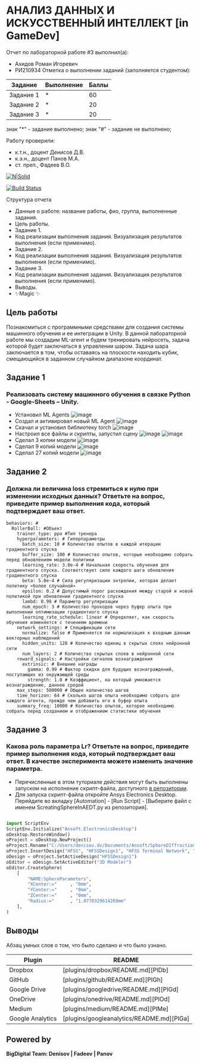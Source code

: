 # АНАЛИЗ ДАННЫХ И ИСКУССТВЕННЫЙ ИНТЕЛЛЕКТ [in GameDev]
Отчет по лабораторной работе #3 выполнил(а):
- Ахидов Роман Игоревич
- РИ210934
Отметка о выполнении заданий (заполняется студентом):

| Задание | Выполнение | Баллы |
| ------ | ------ | ------ |
| Задание 1 | * | 60 |
| Задание 2 | * | 20 |
| Задание 3 | * | 20 |

знак "*" - задание выполнено; знак "#" - задание не выполнено;

Работу проверили:
- к.т.н., доцент Денисов Д.В.
- к.э.н., доцент Панов М.А.
- ст. преп., Фадеев В.О.

[![N|Solid](https://cldup.com/dTxpPi9lDf.thumb.png)](https://nodesource.com/products/nsolid)

[![Build Status](https://travis-ci.org/joemccann/dillinger.svg?branch=master)](https://travis-ci.org/joemccann/dillinger)

Структура отчета

- Данные о работе: название работы, фио, группа, выполненные задания.
- Цель работы.
- Задание 1.
- Код реализации выполнения задания. Визуализация результатов выполнения (если применимо).
- Задание 2.
- Код реализации выполнения задания. Визуализация результатов выполнения (если применимо).
- Задание 3.
- Код реализации выполнения задания. Визуализация результатов выполнения (если применимо).
- Выводы.
- ✨Magic ✨

## Цель работы
Познакомиться с программными средствами для создания системы машинного обучения и ее интеграции в Unity.
В данной лабораторной работе мы создадим ML-агент и будем тренировать нейросеть, задача которой будет заключаться в управлении шаром. Задача шара заключается в том, чтобы оставаясь на плоскости находить кубик, смещающийся в заданном случайном диапазоне координат.
## Задание 1
### Реализовать систему машинного обучения в связке Python - Google-Sheets – Unity.
- Установил ML Agents
![image](https://user-images.githubusercontent.com/105049918/200978242-6c8911b9-6e68-4f68-bfb6-8ef4862c9ab9.png)
- Создал и активировал новый ML Agent
![image](https://user-images.githubusercontent.com/105049918/200979224-940480e4-2beb-48b4-a9e6-8f12cbf4e57c.png)
- Скачал и установил библиотеку torch
![image](https://user-images.githubusercontent.com/105049918/200979329-e7104eb1-b292-456d-809f-f4767d80e1c9.png)
- Настроил все файлы и скрипты, запустил сцену
![image](https://user-images.githubusercontent.com/105049918/201990525-27ace069-a489-401f-9327-3eb5bb439abd.png)
![image](https://user-images.githubusercontent.com/105049918/201990636-a3636b24-fd4d-45c5-9a85-c92befc53e07.png)
- Сделал 3 копии модели
![image](https://user-images.githubusercontent.com/105049918/201991317-e5bd6549-ec4c-42e0-83da-244a3632de0c.png)
- Сделал 9 копий модели
![image](https://user-images.githubusercontent.com/105049918/201992146-e4a58120-075e-4e62-af7e-7bae5a98a57e.png)
- Сделал 27 копий модели
![image](https://user-images.githubusercontent.com/105049918/201992908-2713ca1e-8061-41cc-ae4b-2c3524bd9ef3.png)

## Задание 2
### Должна ли величина loss стремиться к нулю при изменении исходных данных? Ответьте на вопрос, приведите пример выполнения кода, который подтверждает ваш ответ.



```
behaviors: #
  RollerBall: #Объект
    trainer_type: ppo #Тип тренера
    hyperparameters: # Гиперпараметры
      batch_size: 10 # Количество опытов в каждой итерации градиентного спуска
      buffer_size: 100 # Количество опытов, которые необходимо собрать перед обновлением модели политики
      learning_rate: 3.0e-4 # Начальная скорость обучения для градиентного спуска. Соответствует силе каждого шага обновления градиентного спуска
      beta: 5.0e-4 # Сила регуляризации энтропии, которая делает политику «более случайной»
      epsilon: 0.2 # Допустимый порог расхождения между старой и новой политикой при обновлении градиентного спуска
      lambd: 0.99 # Параметр регуляризации
      num_epoch: 3 # Количество проходов через буфер опыта при выполнении оптимизации градиентного спуска
      learning_rate_schedule: linear # Определяет, как скорость обучения изменяется с течением времени
    network_settings: # Спецификации сети
      normalize: false # Применяется ли нормализация к входным данным векторных наблюдений
      hidden_units: 128 # Количество единиц в скрытых слоях нейронной сети
      num_layers: 2 # Количество скрытых слоев в нейронной сети
    reward_signals: # Настройки сигналов вознаграждения
      extrinsic: # Внешние награды
        gamma: 0.99 # Фактор скидки для будущих вознаграждений, поступающих из окружающей среды
        strength: 1.0 # Коэффициент, на который умножается вознаграждение, данное средой
    max_steps: 500000 # Общее количество шагов
    time_horizon: 64 # Сколько шагов опыта необходимо собрать для каждого агента, прежде чем добавить его в буфер опыта
    summary_freq: 10000 # Количество опытов, которое необходимо собрать перед созданием и отображением статистики обучения

```

## Задание 3
### Какова роль параметра Lr? Ответьте на вопрос, приведите пример выполнения кода, который подтверждает ваш ответ. В качестве эксперимента можете изменить значение параметра.

- Перечисленные в этом туториале действия могут быть выполнены запуском на исполнение скрипт-файла, доступного [в репозитории](https://github.com/Den1sovDm1triy/hfss-scripting/blob/main/ScreatingSphereInAEDT.py).
- Для запуска скрипт-файла откройте Ansys Electronics Desktop. Перейдите во вкладку [Automation] - [Run Script] - [Выберите файл с именем ScreatingSphereInAEDT.py из репозитория].

```py

import ScriptEnv
ScriptEnv.Initialize("Ansoft.ElectronicsDesktop")
oDesktop.RestoreWindow()
oProject = oDesktop.NewProject()
oProject.Rename("C:/Users/denisov.dv/Documents/Ansoft/SphereDIffraction.aedt", True)
oProject.InsertDesign("HFSS", "HFSSDesign1", "HFSS Terminal Network", "")
oDesign = oProject.SetActiveDesign("HFSSDesign1")
oEditor = oDesign.SetActiveEditor("3D Modeler")
oEditor.CreateSphere(
	[
		"NAME:SphereParameters",
		"XCenter:="		, "0mm",
		"YCenter:="		, "0mm",
		"ZCenter:="		, "0mm",
		"Radius:="		, "1.0770329614269mm"
	], 
)

```

## Выводы

Абзац умных слов о том, что было сделано и что было узнано.

| Plugin | README |
| ------ | ------ |
| Dropbox | [plugins/dropbox/README.md][PlDb] |
| GitHub | [plugins/github/README.md][PlGh] |
| Google Drive | [plugins/googledrive/README.md][PlGd] |
| OneDrive | [plugins/onedrive/README.md][PlOd] |
| Medium | [plugins/medium/README.md][PlMe] |
| Google Analytics | [plugins/googleanalytics/README.md][PlGa] |

## Powered by

**BigDigital Team: Denisov | Fadeev | Panov**
